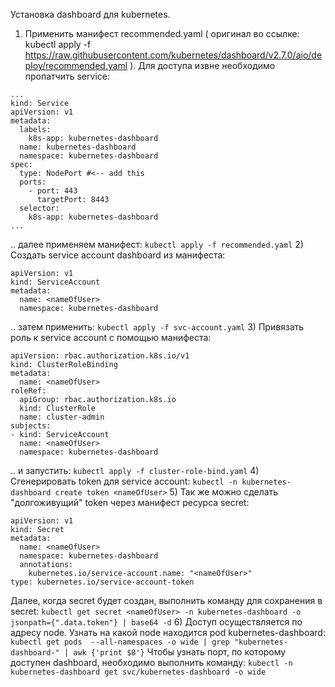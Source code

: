 Установка dashboard для kubernetes.

1) Применить манифест recommended.yaml ( оригинал во ссылке: kubectl apply -f https://raw.githubusercontent.com/kubernetes/dashboard/v2.7.0/aio/deploy/recommended.yaml ). Для доступа извне необходимо пропатчить service:
```
...
kind: Service
apiVersion: v1
metadata:
  labels:
    k8s-app: kubernetes-dashboard
  name: kubernetes-dashboard
  namespace: kubernetes-dashboard
spec:
  type: NodePort #<-- add this
  ports:
    - port: 443
      targetPort: 8443
  selector:
    k8s-app: kubernetes-dashboard
...
```
.. далее применяем манифест:
`kubectl apply -f recommended.yaml`
2) Создать service account dashboard из манифеста:
```
apiVersion: v1
kind: ServiceAccount
metadata:
  name: <nameOfUser>
  namespace: kubernetes-dashboard
```
.. затем применить:
`kubectl apply -f svc-account.yaml`
3) Привязать роль к service account с помощью манифеста:
```
apiVersion: rbac.authorization.k8s.io/v1
kind: ClusterRoleBinding
metadata:
  name: <nameOfUser>
roleRef:
  apiGroup: rbac.authorization.k8s.io
  kind: ClusterRole
  name: cluster-admin
subjects:
- kind: ServiceAccount
  name: <nameOfUser>
  namespace: kubernetes-dashboard
```
.. и запустить:
`kubectl apply -f cluster-role-bind.yaml`
4) Сгенерировать token для service account:
`kubectl -n kubernetes-dashboard create token <nameOfUser>`
5) Так же можно сделать "долгоживущий" token через манифест ресурса secret:
```
apiVersion: v1
kind: Secret
metadata:
  name: <nameOfUser>
  namespace: kubernetes-dashboard
  annotations:
    kubernetes.io/service-account.name: "<nameOfUser>"   
type: kubernetes.io/service-account-token
```
Далее, когда secret будет создан, выполнить команду для сохранения в secret:
`kubectl get secret <nameOfUser> -n kubernetes-dashboard -o jsonpath={".data.token"} | base64 -d`
6) Доступ осуществляется по адресу node. Узнать на какой node находится pod kubernetes-dashboard:
`kubectl get pods  --all-namespaces -o wide | grep "kubernetes-dashboard-" | awk {'print $8'}`
Чтобы узнать порт, по которому доступен dashboard, необходимо выполнить команду:
`kubectl -n kubernetes-dashboard get svc/kubernetes-dashboard -o wide`
